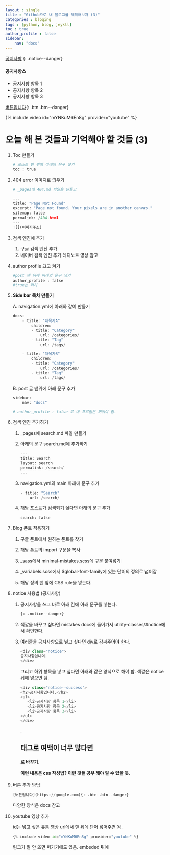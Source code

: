 ```yaml
---
layout : single
title : "Github으로 내 블로그를 제작해보자 (3)"
categories : bloging
tags : [python, blog, jeykll] 
toc : true
author_profile : false 
sidebar: 
    nav: "docs" 
---
```


[공지사항](https://blog.naver.com/southcamel)
{: .notice--danger}

<div class="notice--success">
    <h4> 공지사항스 </h4>
    <ul>
        <li>공지사항 항목 1</li>
        <li>공지사항 항목 2</li>
        <li>공지사항 항목 3</li>
    </ul>
</div>


[버튼입니다](https://google.com){: .btn .btn--danger}


{% include video id="mYNKuM6En8g" provider="youtube" %}



<!-- **[공지사항]** [공지사항 테스트 중입니다.](https://blog.naver.com/southcamel)
{: .notice--danger} -->

# 오늘 해 본 것들과 기억해야 할 것들 (3) 

1. Toc 만들기
    ``` python 
    # 포스트 맨 위에 아래의 문구 넣기
    toc : true
    ```

2. 404 error 이미지로 띄우기
    ``` python
    # _pages에 404.md 파일을 만들고
    
    ---
    title: "Page Not Found"
    excerpt: "Page not found. Your pixels are in another canvas."
    sitemap: false
    permalink: /404.html
    ---
    ![](이미지주소)
    
    ```

3. 검색 엔진에 추가
    1. 구글 검색 엔진 추가
    2. 네이버 검색 엔진 추가
    테디노트 영상 참고

4. author profile 끄고 켜기
    ``` python
    #post 맨 위에 아래의 문구 넣기
    author_profile : false 
    #true는 켜기
    ```

5. **Side bar 목차 만들기**
    
    A. navigation.yml에 아래와 같이 만들기

    ``` python
    docs:
        - title: "대목자A"
            children:
            - title: "Category"
                url: /categories/
            - title: "Tag"
                url: /tags/

        - title: "대목자B"
            children: 
            - title: "Category"
                url: /categories/
            - title: "Tag"
                url: /tags/
    ```

    B. post 글 맨위에 아래 문구 추가
    ``` python
    sidebar: 
        nav: "docs" 
    
    # author_profile : false 로 내 프로필은 꺼둬야 함.

    ```

6. 검색 엔진 추가하기

    1. _pages에 search.md 파일 만들기

    2. 아래의 문구 search.md에 추가하기

        ``` python
        ---
        title: Search
        layout: search
        permalink: /search/
        ---
        ```

    3. navigation.yml의 main 아래에 문구 추가

        ``` python
        - title: "Search"
            url: /search/
        ```


    4. 해당 포스트가 검색되기 싫다면 아래의 문구 추가

        ``` python
        search: false 
        ```

7. Blog 폰트 적용하기

    1. 구글 폰트에서 원하는 폰트를 찾기

    2. 해당 폰트의 import 구문을 복사

    3. _sass에서 minimal-mistakes.scss에 구문 붙여넣기

    4. _variabels.scss에서 $global-font-family에 있는 단어의 정의로 넘어감

    5. 해당 정의 맨 앞에 CSS rule을 넣는다.

8. notice 사용법 (공지사항)

    1. 공지사항을 쓰고 바로 아래 칸에 아래 문구를 넣는다.

        ``` python
        {: .notice--danger}
        ```

    2. 색깔을 바꾸고 싶다면 mistakes docs에 들어가서 utility-classes/#notice에서 확인한다.

    3. 여러줄을 공지사항으로 넣고 싶다면 div로 감싸주어야 한다.

        ``` python
        <div class="notice">
        공지사항입니더.
        </div>
        ```

        그리고 하위 항목을 넣고 싶다면 아래와 같은 양식으로 해야 함.
        색깔은 notice 뒤에 넣으면 됨.

         ``` python
        <div class="notice--success">
        <h2>공지사항입니더.</h2>
        <ul>
            <li>공지사항 항목 1</li>
            <li>공지사항 항목 2</li>
            <li>공지사항 항목 3</li>
        </ul>
        </div>
        ```
    
        .<h2> 태그로 여백이 너무 많다면 <h4>로 바꾸기.
        
        이런 내용은 css 작성법? 이런 것들 공부 해야 알 수 있을 듯.

9. 버튼 추가 방법

    ``` python
    [버튼입니다](https://google.com){: .btn .btn--danger}
    ```

    다양한 양식은 docs 참고

10. youtube 영상 추가

    id는 넣고 싶은 유튭 영상 url에서 맨 뒤에 단어 넣어주면 됨.

    ``` python 
    {% include video id="mYNKuM6En8g" provider="youtube" %}
    ```

    링크가 잘 안 뜨면 퍼가기에도 있음. embeded 뒤에